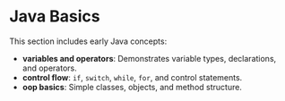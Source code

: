 # Java Basics
This section includes early Java concepts:

- **variables and operators**: Demonstrates variable types, declarations, and operators.
- **control flow**: `if`, `switch`, `while`, `for`, and control statements.
- **oop basics**: Simple classes, objects, and method structure.
